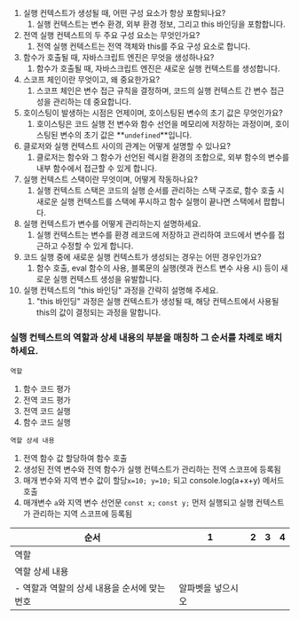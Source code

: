 1. 실행 컨텍스트가 생성될 때, 어떤 구성 요소가 항상 포함되나요?
   1. 실행 컨텍스트는 변수 환경, 외부 환경 정보, 그리고 this 바인딩을 포함합니다.
2. 전역 실행 컨텍스트의 두 주요 구성 요소는 무엇인가요?
   1. 전역 실행 컨텍스트는 전역 객체와 this를 주요 구성 요소로 합니다.
3. 함수가 호출될 때, 자바스크립트 엔진은 무엇을 생성하나요?
   1. 함수가 호출될 때, 자바스크립트 엔진은 새로운 실행 컨텍스트를 생성합니다.
4. 스코프 체인이란 무엇이고, 왜 중요한가요?
   1. 스코프 체인은 변수 접근 규칙을 결정하며, 코드의 실행 컨텍스트 간 변수 접근성을 관리하는 데 중요합니다.
5. 호이스팅이 발생하는 시점은 언제이며, 호이스팅된 변수의 초기 값은 무엇인가요?
   1. 호이스팅은 코드 실행 전 변수와 함수 선언을 메모리에 저장하는 과정이며, 호이스팅된 변수의 초기 값은 **`undefined`**입니다.
6. 클로저와 실행 컨텍스트 사이의 관계는 어떻게 설명할 수 있나요?
   1. 클로저는 함수와 그 함수가 선언된 렉시컬 환경의 조합으로, 외부 함수의 변수를 내부 함수에서 접근할 수 있게 합니다.
7. 실행 컨텍스트 스택이란 무엇이며, 어떻게 작동하나요?
   1. 실행 컨텍스트 스택은 코드의 실행 순서를 관리하는 스택 구조로, 함수 호출 시 새로운 실행 컨텍스트를 스택에 푸시하고 함수 실행이 끝나면 스택에서 팝합니다.
8. 실행 컨텍스트가 변수를 어떻게 관리하는지 설명하세요.
   1. 실행 컨텍스트는 변수를 환경 레코드에 저장하고 관리하여 코드에서 변수를 접근하고 수정할 수 있게 합니다.
9. 코드 실행 중에 새로운 실행 컨텍스트가 생성되는 경우는 어떤 경우인가요?
   1. 함수 호출, eval 함수의 사용, 블록문의 실행(렛과 컨스트 변수 사용 시) 등이 새로운 실행 컨텍스트 생성을 유발합니다.
10. 실행 컨텍스트의 "this 바인딩" 과정을 간략히 설명해 주세요.
    1. "this 바인딩" 과정은 실행 컨텍스트가 생성될 때, 해당 컨텍스트에서 사용될 this의 값이 결정되는 과정을 말합니다.

### 실행 컨텍스트의 역할과 상세 내용의 부분을 매칭하 그 순서를 차례로 배치하세요.

`역할`

1. 함수 코드 평가
2. 전역 코드 평가
3. 전역 코드 실행
4. 함수 코드 실행

`역할 상세 내용`

1. 전역 함수 값 할당하여 함수 호출
2. 생성된 전역 변수와 전역 함수가 실행 컨텍스트가 관리하는 전역 스코프에 등록됨
3. 매개 변수와 지역 변수 값이 할당`x=10; y=10;` 되고 console.log(a+x+y) 메서드 호출
4. 매개변수 `a`와 지역 변수 선언문 `const x;` `const y;` 먼저 실행되고 실행 컨텍스트가 관리하는 지역 스코프에 등록됨

| 순서                                         | 1                 | 2   | 3   | 4   |
| -------------------------------------------- | ----------------- | --- | --- | --- |
| 역할                                         |                   |     |     |     |
| 역할 상세 내용                               |                   |     |     |     |
| - 역할과 역할의 상세 내용을 순서에 맞는 번호 | 알파벳을 넣으시오 |

###
